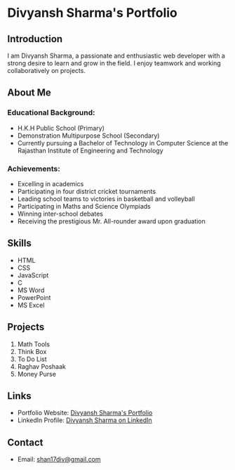 # Divyansh Sharma's Portfolio

## Introduction

I am Divyansh Sharma, a passionate and enthusiastic web developer with a strong desire to learn and grow in the field. I enjoy teamwork and working collaboratively on projects.

## About Me

### Educational Background:
- H.K.H Public School (Primary)
- Demonstration Multipurpose School (Secondary)
- Currently pursuing a Bachelor of Technology in Computer Science at the Rajasthan Institute of Engineering and Technology

### Achievements:
- Excelling in academics
- Participating in four district cricket tournaments
- Leading school teams to victories in basketball and volleyball
- Participating in Maths and Science Olympiads
- Winning inter-school debates
- Receiving the prestigious Mr. All-rounder award upon graduation

## Skills

- HTML
- CSS
- JavaScript
- C
- MS Word
- PowerPoint
- MS Excel

## Projects

1. Math Tools
2. Think Box
3. To Do List
4. Raghav Poshaak
5. Money Purse

## Links

- Portfolio Website: [Divyansh Sharma's Portfolio](https://ds17portfolio.netlify.app/)
- LinkedIn Profile: [Divyansh Sharma on LinkedIn](https://www.linkedin.com/in/divyansh-sharma-1a7a24276/)

## Contact

- Email: [shan17div@gmail.com](mailto:shan17div@gmail.com)


